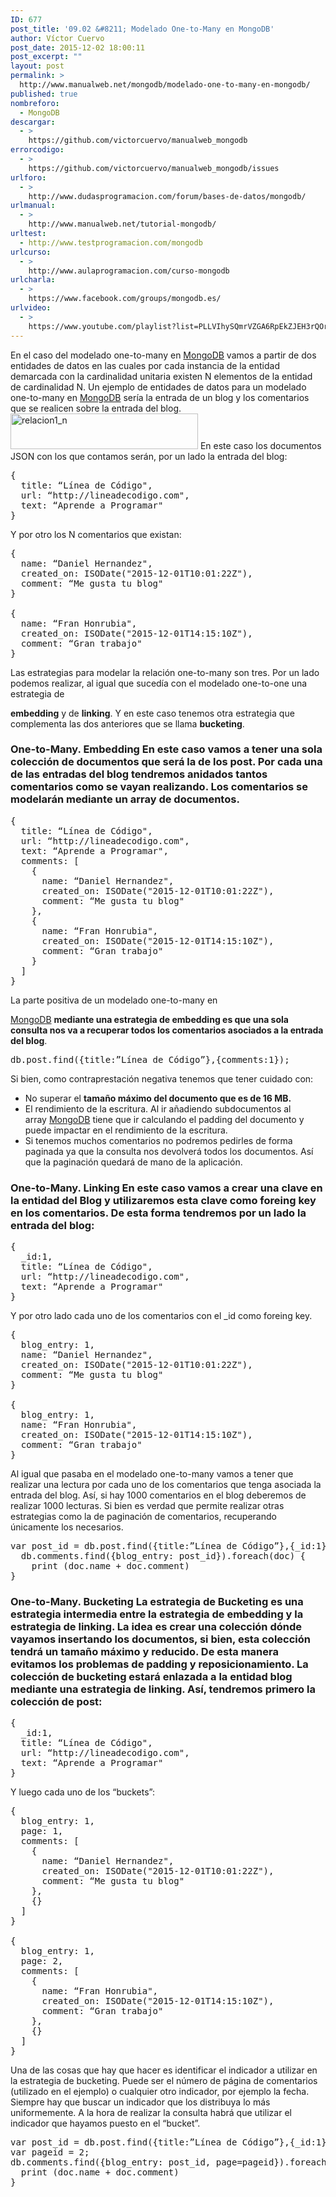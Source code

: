 ```yaml
---
ID: 677
post_title: '09.02 &#8211; Modelado One-to-Many en MongoDB'
author: Víctor Cuervo
post_date: 2015-12-02 18:00:11
post_excerpt: ""
layout: post
permalink: >
  http://www.manualweb.net/mongodb/modelado-one-to-many-en-mongodb/
published: true
nombreforo:
  - MongoDB
descargar:
  - >
    https://github.com/victorcuervo/manualweb_mongodb
errorcodigo:
  - >
    https://github.com/victorcuervo/manualweb_mongodb/issues
urlforo:
  - >
    http://www.dudasprogramacion.com/forum/bases-de-datos/mongodb/
urlmanual:
  - >
    http://www.manualweb.net/tutorial-mongodb/
urltest:
  - http://www.testprogramacion.com/mongodb
urlcurso:
  - >
    http://www.aulaprogramacion.com/curso-mongodb
urlcharla:
  - >
    https://www.facebook.com/groups/mongodb.es/
urlvideo:
  - >
    https://www.youtube.com/playlist?list=PLLVIhySQmrVZGA6RpEkZJEH3rQOrHbi_c
---
```

En el caso del modelado one-to-many en [MongoDB][1] vamos a partir de dos entidades de datos en las cuales por cada instancia de la entidad demarcada con la cardinalidad unitaria existen N elementos de la entidad de cardinalidad N. Un ejemplo de entidades de datos para un modelado one-to-many en [MongoDB][1] sería la entrada de un blog y los comentarios que se realicen sobre la entrada del blog. [<img class="aligncenter wp-image-679 size-medium" src="http://www.manualweb.net/wp-content/uploads/2015/12/relacion1_n-300x57.png" alt="relacion1_n" width="300" height="57" />][2] En este caso los documentos JSON con los que contamos serán, por un lado la entrada del blog: 
<pre>{
  title: “Línea de Código",
  url: “http://lineadecodigo.com",
  text: “Aprende a Programar"
}</pre> Y por otro los N comentarios que existan: 

<pre>{
  name: “Daniel Hernandez",
  created_on: ISODate("2015-12-01T10:01:22Z"),
  comment: “Me gusta tu blog"
}

{
  name: “Fran Honrubia",
  created_on: ISODate("2015-12-01T14:15:10Z"),
  comment: “Gran trabajo"
}</pre> Las estrategias para modelar la relación one-to-many son tres. Por un lado podemos realizar, al igual que sucedía con el modelado one-to-one una estrategia de 

**embedding** y de **linking**. Y en este caso tenemos otra estrategia que complementa las dos anteriores que se llama **bucketing**. 
### One-to-Many. Embedding En este caso vamos a tener una sola colección de documentos que será la de los post. Por cada una de las entradas del blog tendremos anidados tantos comentarios como se vayan realizando. Los comentarios se modelarán mediante un array de documentos. 

<pre>{
  title: “Línea de Código",
  url: “http://lineadecodigo.com",
  text: “Aprende a Programar",
  comments: [
    {
      name: “Daniel Hernandez",
      created_on: ISODate("2015-12-01T10:01:22Z"),
      comment: “Me gusta tu blog"
    },
    {
      name: “Fran Honrubia",
      created_on: ISODate("2015-12-01T14:15:10Z"),
      comment: “Gran trabajo"
    }
  ]
}</pre> La parte positiva de un modelado one-to-many en 

[MongoDB][1] **mediante una estrategia de embedding es que una sola consulta nos va a recuperar todos los comentarios asociados a la entrada del blog**. 
<pre>db.post.find({title:”Línea de Código”},{comments:1});</pre> Si bien, como contraprestación negativa tenemos que tener cuidado con: 

*   No superar el **tamaño máximo del documento que es de 16 MB.**
*   El rendimiento de la escritura. Al ir añadiendo subdocumentos al array [MongoDB][1] tiene que ir calculando el padding del documento y puede impactar en el rendimiento de la escritura.
*   Si tenemos muchos comentarios no podremos pedirles de forma paginada ya que la consulta nos devolverá todos los documentos. Así que la paginación quedará de mano de la aplicación.

### One-to-Many. Linking En este caso vamos a crear una clave en la entidad del Blog y utilizaremos esta clave como foreing key en los comentarios. De esta forma tendremos por un lado la entrada del blog: 

<pre>{
  _id:1,
  title: “Línea de Código",
  url: “http://lineadecodigo.com",
  text: “Aprende a Programar"
}</pre> Y por otro lado cada uno de los comentarios con el _id como foreing key. 

<pre>{
  blog_entry: 1,
  name: “Daniel Hernandez",
  created_on: ISODate("2015-12-01T10:01:22Z"),
  comment: “Me gusta tu blog"
}

{
  blog_entry: 1,
  name: “Fran Honrubia",
  created_on: ISODate("2015-12-01T14:15:10Z"),
  comment: “Gran trabajo"
}</pre> Al igual que pasaba en el modelado one-to-many vamos a tener que realizar una lectura por cada uno de los comentarios que tenga asociada la entrada del blog. Así, si hay 1000 comentarios en el blog deberemos de realizar 1000 lecturas. Si bien es verdad que permite realizar otras estrategias como la de paginación de comentarios, recuperando únicamente los necesarios. 

<pre>var post_id = db.post.find({title:”Línea de Código”},{_id:1});
  db.comments.find({blog_entry: post_id}).foreach(doc) {
    print (doc.name + doc.comment)
}</pre>

### One-to-Many. Bucketing La estrategia de Bucketing es una estrategia intermedia entre la estrategia de embedding y la estrategia de linking. La idea es crear una colección dónde vayamos insertando los documentos, si bien, esta colección tendrá un tamaño máximo y reducido. De esta manera evitamos los problemas de padding y reposicionamiento. La colección de bucketing estará enlazada a la entidad blog mediante una estrategia de linking. Así, tendremos primero la colección de post: 

<pre>{
  _id:1,
  title: “Línea de Código",
  url: “http://lineadecodigo.com",
  text: “Aprende a Programar"
}</pre> Y luego cada uno de los “buckets”: 

<pre>{
  blog_entry: 1,
  page: 1,
  comments: [
    {
      name: “Daniel Hernandez",
      created_on: ISODate("2015-12-01T10:01:22Z"),
      comment: “Me gusta tu blog"
    },
    {}
  ]
}

{
  blog_entry: 1,
  page: 2,
  comments: [
    {
      name: “Fran Honrubia",
      created_on: ISODate("2015-12-01T14:15:10Z"),
      comment: “Gran trabajo"
    },
    {}
  ]
}</pre> Una de las cosas que hay que hacer es identificar el indicador a utilizar en la estrategia de bucketing. Puede ser el número de página de comentarios (utilizado en el ejemplo) o cualquier otro indicador, por ejemplo la fecha. Siempre hay que buscar un indicador que los distribuya lo más uniformemente. A la hora de realizar la consulta habrá que utilizar el indicador que hayamos puesto en el “bucket”. 

<pre>var post_id = db.post.find({title:”Línea de Código”},{_id:1});
var pageid = 2;
db.comments.find({blog_entry: post_id, page=pageid}).foreach(doc) {
  print (doc.name + doc.comment)
}</pre>

 [1]: http://www.manualweb.net/tutorial-mongodb/
 [2]: http://www.manualweb.net/wp-content/uploads/2015/12/relacion1_n.png